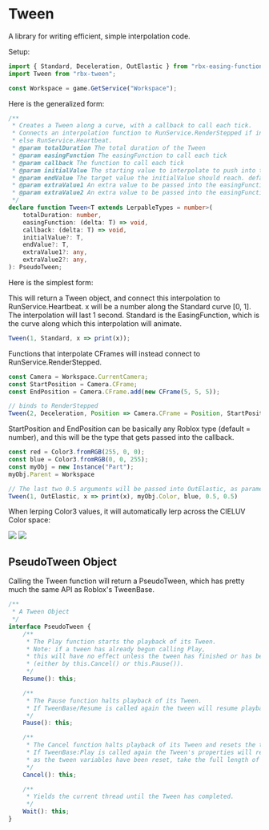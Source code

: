 # Tween
A library for writing efficient, simple interpolation code.

Setup:
```ts
import { Standard, Deceleration, OutElastic } from "rbx-easing-functions";
import Tween from "rbx-tween";

const Workspace = game.GetService("Workspace");
```

Here is the generalized form:

```ts
/**
 * Creates a Tween along a curve, with a callback to call each tick.
 * Connects an interpolation function to RunService.RenderStepped if initialValue is a CFrame,
 * else RunService.Heartbeat.
 * @param totalDuration The total duration of the Tween
 * @param easingFunction The easingFunction to call each tick
 * @param callback The function to call each tick
 * @param initialValue The starting value to interpolate to push into the callback function each tick. default=0
 * @param endValue The target value the initialValue should reach. default=1
 * @param extraValue1 An extra value to be passed into the easingFunction
 * @param extraValue2 An extra value to be passed into the easingFunction
 */
declare function Tween<T extends LerpableTypes = number>(
	totalDuration: number,
	easingFunction: (delta: T) => void,
	callback: (delta: T) => void,
	initialValue?: T,
	endValue?: T,
	extraValue1?: any,
	extraValue2?: any,
): PseudoTween;
```

Here is the simplest form:

This will return a Tween object, and connect this interpolation to RunService.Heartbeat. x will be a number along the Standard curve [0, 1]. The interpolation will last 1 second. Standard is the EasingFunction, which is the curve along which this interpolation will animate.
```ts
Tween(1, Standard, x => print(x));
```

Functions that interpolate CFrames will instead connect to RunService.RenderStepped.
```ts
const Camera = Workspace.CurrentCamera;
const StartPosition = Camera.CFrame;
const EndPosition = Camera.CFrame.add(new CFrame(5, 5, 5));

// binds to RenderStepped
Tween(2, Deceleration, Position => Camera.CFrame = Position, StartPosition, EndPosition);
```

StartPosition and EndPosition can be basically any Roblox type (default = number), and this will be the type that gets passed into the callback.
```ts
const red = Color3.fromRGB(255, 0, 0);
const blue = Color3.fromRGB(0, 0, 255);
const myObj = new Instance("Part");
myObj.Parent = Workspace

// The last two 0.5 arguments will be passed into OutElastic, as parameters representing amplitude and period
Tween(1, OutElastic, x => print(x), myObj.Color, blue, 0.5, 0.5)
```

When lerping Color3 values, it will automatically lerp across the CIELUV Color space:

![](https://i.gyazo.com/7b20b827543f913594edc95646486204.gif)
![](https://i.gyazo.com/43b29d3dd432dc5ce94185bd13730190.gif)

## PseudoTween Object

Calling the Tween function will return a PseudoTween, which has pretty much the same API as Roblox's TweenBase.

```ts
/**
 * A Tween Object
 */
interface PseudoTween {
	/**
	 * The Play function starts the playback of its Tween.
	 * Note: if a tween has already begun calling Play,
	 * this will have no effect unless the tween has finished or has been stopped
	 * (either by this.Cancel() or this.Pause()).
	 */
	Resume(): this;

	/**
	 * The Pause function halts playback of its Tween.
	 * If TweenBase/Resume is called again the tween will resume playback from the moment it was paused.
	 */
	Pause(): this;

	/**
	 * The Cancel function halts playback of its Tween and resets the tween variables.
	 * If TweenBase:Play is called again the Tween's properties will resume interpolating towards their destination but,
	 * as the tween variables have been reset, take the full length of the animation to do so.
	 */
	Cancel(): this;

	/**
	 * Yields the current thread until the Tween has completed.
	 */
	Wait(): this;
}
```
